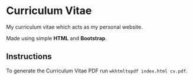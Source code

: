 # Curriculum Vitae

My curriculum vitae which acts as my personal website.

Made using simple **HTML** and **Bootstrap**.

## Instructions

To generate the Curriculum Vitae PDF run `wkhtmltopdf index.html cv.pdf`.
